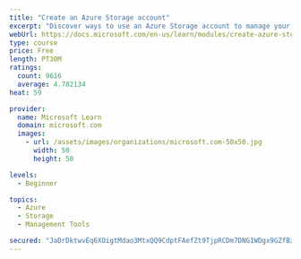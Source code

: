 ```yaml
---
title: "Create an Azure Storage account"
excerpt: "Discover ways to use an Azure Storage account to manage your data for billing, access, and storage location of your blobs, files, queues, and tables."
webUrl: https://docs.microsoft.com/en-us/learn/modules/create-azure-storage-account/
type: course
price: Free
length: PT30M
ratings:
  count: 9616
  average: 4.782134
heat: 59

provider:
  name: Microsoft Learn
  domain: microsoft.com
  images:
    - url: /assets/images/organizations/microsoft.com-50x50.jpg
      width: 50
      height: 50

levels:
  - Beginner

topics:
  - Azure
  - Storage
  - Management Tools

secured: "JaDrDktwvEq6XOigtMdao3MtxQQ9CdptFAefZt9TjpRCDm7DNG1WDgx9GZfBzc0O8Ff3jPJAS1a/svKOziz0DEyJH7iRCNF9iOu3Z8cjSiZLUzySST0NyeWpIszGL1UhV+VpnerqHWusPNr8atVbrB392KyYtIDyIpGOJFiIDtreOnZJhhP49TKncJzvaFicusVFg487IcZo6CaHtu+pLQavVBIcu1FjlXLOJJjRd/nRhS4mRPMT+XTWwaWTDKC9SijtHkKpKujOGrZ7MF76qTH6kAMSUJroNOLlTgV98mrOt9Q+k08l4hZ/YFmMOVvLEAvdRgbC6sibr5Axcu7hMKZmZeBzLuSOYvqnNP2tIy87drzZ57zsZe+wTw7I6QT+vqLScU+jlYZmS6fReu1KDinTABlk5MFzz+KjEec9rYw=;uRjvlqlyI8fJ3Xu+TyYGeA=="
---
```


